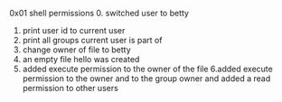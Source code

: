 0x01 shell permissions
0. switched user to betty
1. print user id to current user
2. print all groups current user is part of
3. change owner of file to betty
4. an empty file hello was created 
5. added execute permission to the owner of the file
6.added execute permission to the owner and to the group owner and added a read permission to other users
